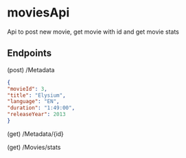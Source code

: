 # moviesApi
Api to post new movie, get movie with id and get movie stats 

## Endpoints

(post) /Metadata 

```json
{
"movieId": 3,
"title": "Elysium",
"language": "EN",
"duration": "1:49:00",
"releaseYear": 2013
}
```

(get) /Metadata/{id}

(get) /Movies/stats

